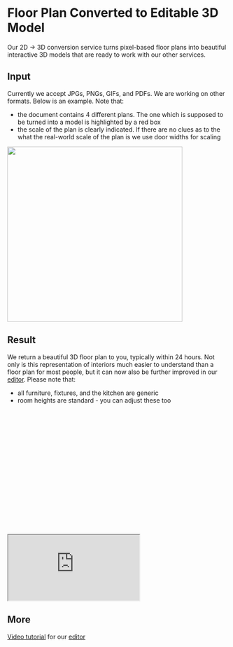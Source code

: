 # Floor Plan Converted to Editable 3D Model

Our 2D -> 3D conversion service turns pixel-based floor plans into beautiful interactive 3D models that are ready to work with our other services. 

## Input
Currently we accept JPGs, PNGs, GIFs, and PDFs. We are working on other formats. Below is an example. Note that:
- the document contains 4 different plans. The one which is supposed to be turned into a model is highlighted by a red box
- the scale of the plan is clearly indicated. If there are no clues as to the what the real-world scale of the plan is we use door widths for scaling

<a href="url"><img src="https://dnvf9esa6v418.cloudfront.net/5a4fdff6-a40b-403d-817c-802305866599/2017-07-18_14-14-43_ztJllH/floorplan.jpg" width="400"></a>

<!--![alt text](https://dnvf9esa6v418.cloudfront.net/5a4fdff6-a40b-403d-817c-802305866599/2017-07-18_14-14-43_ztJllH/floorplan.jpg)-->

## Result
We return a beautiful 3D floor plan to you, typically within 24 hours. Not only is this representation of interiors much easier to understand than a floor plan for most people, but it can now also be further improved in our <a href="https://spaces.archilogic.com/model/template/new">editor</a>. Please note that:
- all furniture, fixtures, and the kitchen are generic
- room heights are standard - you can adjust these too

<div class="keep-iframe-ratio">
  <svg viewBox="0 0 16 9" xmlns="http://www.w3.org/2000/svg"></svg>
  <iframe src="https://spaces.archilogic.com/model/archilogic/tyvbimld?modelResourceId=44ec1f6f-e0d1-4837-9a2f-4c66424eee81&autostart=0&mode=view"></iframe>
</div>

## More
<a href="https://www.youtube.com/watch?v=MboLwn6HxYY&t=15sVideo">Video tutorial</a> for our <a href="https://spaces.archilogic.com/model/template/new">editor</a>
